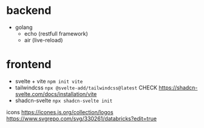 # backend

- golang
  - echo (restfull framework)
  - air (live-reload)
  

# frontend

- svelte + vite `npm init vite`
- tailwindcss `npx @svelte-add/tailwindcss@latest` CHECK https://shadcn-svelte.com/docs/installation/vite
- shadcn-svelte `npx shadcn-svelte init`


icons
https://icones.js.org/collection/logos
https://www.svgrepo.com/svg/330261/databricks?edit=true
